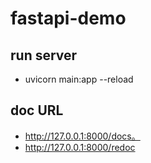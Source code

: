 # fastapi-demo


## run server
* uvicorn main:app --reload



## doc URL
* http://127.0.0.1:8000/docs。
* http://127.0.0.1:8000/redoc